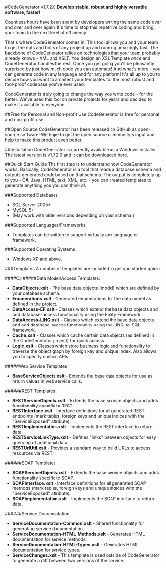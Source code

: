﻿#CodeGenerator v1.7.2.0
**Develop stable, robust and highly versatile software, faster!**

Countless hours have been spent by developers writing the same code over and over and over again. It's time to stop this repetitive coding and bring your team to the next level of efficiency.

That's where CodeGenerator comes in. This tool allows you and your team to get the nuts and bolts of any project up and running amazingly fast. The backbone of CodeGenerator relies on technologies that your team probably already knows - XML and XSLT. You design an XSL Template _once_ and CodeGenerator handles the rest. Once you get going you'll be pleasantly surprised by just how much code you can automate! And what's more - you can generate code in any language and for any platform! It's all up to you to decide how you want to architect your templates for the most robust and fool-proof codebase you've ever used.

CodeGenerator is truly going to change the way you write code - for the better. We've used this tool on private projects for years and decided to make it available to everyone.

##Free for Personal and Non-profit Use
CodeGenerator is free for personal and non-profit use. 

##Open Source
CodeGenerator has been released on GitHub as open-source software! We hope to get the open source community's input and help to make this product even better.

##Installation
CodeGenerator is currently available as a Windows installer. The latest version is v1.7.2.0 and [it can be downloaded here](https://www.quantumconceptscorp.com/Products/CodeGenerator.aspx).

##Quick Start Guide
The first step is to understand how CodeGenerator works. Basically, CodeGenerator is a tool that reads a database schema and outputs generated code based on that schema. The output is completely up to you - C#, Java, HTML, text, XML, etc. - you can created templates to generate anything you you can think of.

###Supported Databases
* SQL Server 2005+
* MySQL 5+
* (May work with older versions depending on your schema.)

###Supported Languages/Frameworks
* Templates can be written to support virtually any language or framework.

###Supported Operating Systems
* Windows XP and above.

###Templates
A number of templates are included to get you started quick:

####C♯
#####Data Model/Access Templates:

* **DataObjects.xslt** - The base data objects (model) which are defined by your database schema.
* **Enumerations.xslt** - Generated enumerations for the data model as defined in the project.
* **DataAccess-EF.xslt** - Classes which extend the base data objects and add database-access functionality using the Entity Framework.
* **DataAccess-LINQ.xslt** - Classes which extend the base data objects and add database-access functionality using the LINQ-to-SQL framework.
* **Cache.xslt** - Classes which cache certain data objects (as defined in the CodeGenerator project) for quick access.
* **Logic.xslt** - Classes which store business logic and functionality to traverse the object graph by foreign key and unique index. Also allows you to specify custom APIs.

#####Web Service Templates

* **BaseServiceObjects.xslt** - Extends the base data objects for use as return values in web service calls.

######REST Templates

* **RESTServiceObjects.xslt** - Extends the base service objects and adds functionality specific to REST.
* **RESTInterface.xslt** - Interface definitions for all generated REST endpoints (mark tables, foreign keys and unique indices with the "ServiceExposed" attribute).
* **RESTImplementation.xslt** - Implements the REST interface to return data.
* **RESTServiceLinkType.xslt** - Defines "links" between objects for easy querying of additional data.
* **RESTUrlUtil.xslt** - Provides a standard way to build URLs to access resources via REST.

######SOAP Templates

* **SOAPServiceObjects.xslt** - Extends the base service objects and adds functionality specific to SOAP.
* **SOAPInterface.xslt** - interface definitions for all generated SOAP methods (mark tables, foreign keys and unique indices with the "ServiceExposed" attribute).
* **SOAPImplementation.xslt** - Implements the SOAP interface to return data.

######Service Documentation

* **ServiceDocumentation-Common.xslt** - Shared functionality for generating service documentation.
* **ServiceDocumentation-HTML-Methods.xslt** - Generates HTML documentation for service methods.
* **ServiceDocumentation-HTML-Types.xslt** - Generates HTML documentation for service types.
* **ServiceChanges.xslt** - This template is used outside of CodeGenerator to generate a diff between two versions of the service.